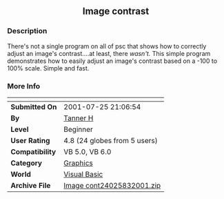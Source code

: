 ﻿<div align="center">

## Image contrast


</div>

### Description

There's not a single program on all of psc that shows how to correctly adjust an image's contrast....at least, there *wasn't.* This simple program demonstrates how to easily adjust an image's contrast based on a -100 to 100% scale. Simple and fast.
 
### More Info
 


<span>             |<span>
---                |---
**Submitted On**   |2001-07-25 21:06:54
**By**             |[Tanner H](https://github.com/Planet-Source-Code/PSCIndex/blob/master/ByAuthor/tanner-h.md)
**Level**          |Beginner
**User Rating**    |4.8 (24 globes from 5 users)
**Compatibility**  |VB 5\.0, VB 6\.0
**Category**       |[Graphics](https://github.com/Planet-Source-Code/PSCIndex/blob/master/ByCategory/graphics__1-46.md)
**World**          |[Visual Basic](https://github.com/Planet-Source-Code/PSCIndex/blob/master/ByWorld/visual-basic.md)
**Archive File**   |[Image cont24025832001\.zip](https://github.com/Planet-Source-Code/tanner-h-image-contrast__1-25819/archive/master.zip)








